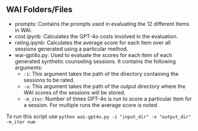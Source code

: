 ## WAI Folders/Files

- prompts: Contains the prompts used in evaluating the 12 different Items in WAI.
- cost.ipynb: Calculates the GPT-4o costs involved in the evaluation.
- rating.ipynb: Calculates the average score for each item over all sessions generated using a particular method.
- wai-gpt4o.py: Used to evaluate the scores for each item of each generated synthetic counseling sessions. It contains the following arguments:
  - ```-i```: This argument takes the path of the directory containing the sessions to be rated.
  - ```-o```: This argument takes the path of the output directory where the WAI scores of the sessions will be stored.
  - ```-m_iter```: Number of times GPT-4o is run to score a particular item for a session. For multiple runs the average score is noted.

To run this script use ```python wai-gpt4o.py -i "input_dir" -o "output_dir" -m_iter num```
